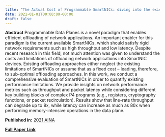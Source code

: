 ```yaml
---
title: "The Actual Cost of Programmable SmartNICs: diving into the existing limits"
date: 2021-01-01T00:00:00-00:00
draft: false
---
```


**Abstract**
Programmable Data Planes is a novel paradigm that enables efficient offloading of network applications. An important enabler for this paradigm is the current available SmartNICs, which should satisfy rigid network requirements such as high throughput and low latency. Despite recent research in this field, not much attention was given to understand the costs and limitations of offloading network applications into SmartNIC devices. Existing offloading approaches either neglect the existing limitations of SmartNICs or assume that as a fixed cost – leading, therefore, to sub-optimal offloading approaches. In this work, we conduct a comprehensive evaluation of SmartNICs in order to quantify existing performance limitations. We provide insights on network performance metrics such as throughput and packet latency while considering different key building blocks of complex P4 programs (e.g., registers, cryptography functions, or packet recirculation). Results show that line-rate throughput can degrade up to 8x, while latency can increase as much as 80x when performing memory-intensive operations in the data plane.

**Published in:** [2021 AINA](https://link.springer.com/book/10.1007/978-3-030-75100-5)

[**Full Paper Link**](https://link.springer.com/chapter/10.1007/978-3-030-75100-5_17)